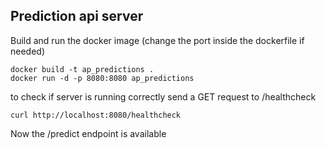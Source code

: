 ## Prediction api server

Build and run the docker image
(change the port inside the dockerfile if needed)
```
docker build -t ap_predictions .
docker run -d -p 8080:8080 ap_predictions
```

to check if server is running correctly send a GET request to /healthcheck
```
curl http://localhost:8080/healthcheck
```

Now the /predict endpoint is available
